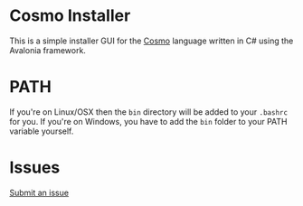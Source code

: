# Cosmo Installer

This is a simple installer GUI for the [Cosmo](https://github.com/cosmo-lang/cosmo) language written in C# using the Avalonia framework.

# PATH
If you're on Linux/OSX then the `bin` directory will be added to your `.bashrc` for you.
If you're on Windows, you have to add the `bin` folder to your PATH variable yourself.

# Issues
[Submit an issue](https://github.com/cosmo-lang/cosmo-installer/issues/new)